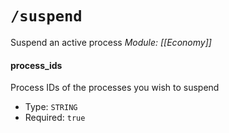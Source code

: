 # `/suspend`
Suspend an active process
*Module: [[Economy]]*
#### process_ids
Process IDs of the processes you wish to suspend
- Type: `STRING`
- Required: `true`
